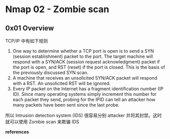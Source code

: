 # Nmap 02 - Zombie scan



## 0x01 Overview

TCP/IP 中有如下规则

1. One way to determine whether a TCP port is open is  to send a SYN (session establishment) packet to the port.  The  target machine will respond with a SYN/ACK (session request  acknowledgment) packet if the port is open, and RST (reset) if the  port is closed.  This is the basis of the previously discussed SYN  scan.
2. A machine that receives an unsolicited SYN/ACK  packet will respond with a RST. An unsolicited RST will be  ignored.
3. Every IP packet on the Internet has a fragment  identification number  (IP ID).  Since many operating systems simply  increment this number for each packet they send, probing for  the IPID can tell an attacker how many packets have been sent  since the last probe.

所以 Intrusion detection system (IDS) 很容易分别 attacker 并将其封禁。这时就可以使用 Zombie scan 来欺骗 IDS



**references**

[^1]:https://nmap.org/book/idlescan.html